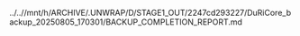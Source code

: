 ../..//mnt/h/ARCHIVE/.UNWRAP/D/STAGE1_OUT/2247cd293227/DuRiCore_backup_20250805_170301/BACKUP_COMPLETION_REPORT.md